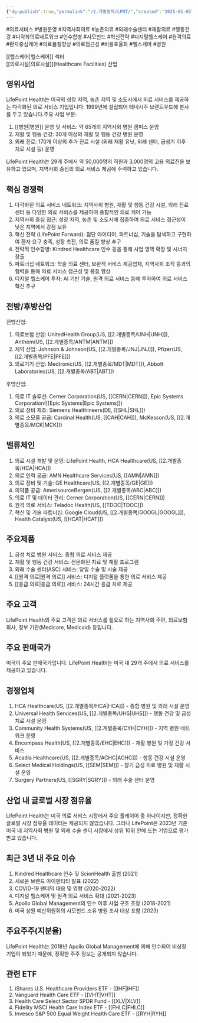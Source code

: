 ```yaml
---
{"dg-publish":true,"permalink":"/2.개별종목/LPNT/","created":"2025-01-05T18:44:44.382+09:00","updated":"2025-06-03T20:05:59.947+09:00"}
---
```


#의료서비스 #병원운영 #지역사회의료 #농촌의료 #외래수술센터 #재활의료 #행동건강 #다각화의료네트워크 #인수합병 #사모펀드 #혁신전략 #디지털헬스케어 #원격의료 #환자중심케어 #의료품질향상 #의료접근성 #비용효율화 #헬스케어 #병원 

[[헬스케어\|헬스케어]] 섹터  
[[의료시설\|의료시설]](Healthcare Facilities) 산업

## 영위사업

LifePoint Health는 미국의 성장 지역, 농촌 지역 및 소도시에서 의료 서비스를 제공하는 다각화된 의료 서비스 기업입니다. 1999년에 설립되어 테네시주 브렌트우드에 본사를 두고 있습니다.주요 사업 부문:

1. [[병원\|병원]] 운영 및 서비스: 약 65개의 지역사회 병원 캠퍼스 운영
2. 재활 및 행동 건강: 30개 이상의 재활 및 행동 건강 병원 운영
3. 외래 진료: 170개 이상의 추가 진료 시설 (외래 재활 유닛, 외래 센터, 급성기 이후 치료 시설 등) 운영

LifePoint Health는 29개 주에서 약 50,000명의 직원과 3,000명의 고용 의료진을 보유하고 있으며, 지역사회 중심의 의료 서비스 제공에 주력하고 있습니다.

## 핵심 경쟁력

1. 다각화된 의료 서비스 네트워크: 지역사회 병원, 재활 및 행동 건강 시설, 외래 진료 센터 등 다양한 의료 서비스를 제공하여 종합적인 의료 케어 가능
2. 지역사회 중심 접근: 성장 지역, 농촌 및 소도시에 집중하여 의료 서비스 접근성이 낮은 지역에서 강점 보유
3. 혁신 전략 (LifePoint Forward): 첨단 아이디어, 파트너십, 기술을 탐색하고 구현하여 환자 요구 충족, 성장 촉진, 의료 품질 향상 추구
4. 전략적 인수합병: Kindred Healthcare 인수 등을 통해 사업 영역 확장 및 시너지 창출
5. 파트너십 네트워크: 학술 의료 센터, 보완적 서비스 제공업체, 지역사회 조직 등과의 협력을 통해 의료 서비스 접근성 및 품질 향상
6. 디지털 헬스케어 투자: AI 기반 기술, 원격 의료 서비스 등에 투자하여 의료 서비스 혁신 추구

## 전방/후방산업

전방산업:

1. 의료보험 산업: UnitedHealth Group(US, [[2.개별종목/UNH\|UNH]]), Anthem(US, [[2.개별종목/ANTM\|ANTM]])
2. 제약 산업: Johnson & Johnson(US, [[2.개별종목/JNJ\|JNJ]]), Pfizer(US, [[2.개별종목/PFE\|PFE]])
3. 의료기기 산업: Medtronic(US, [[2.개별종목/MDT\|MDT]]), Abbott Laboratories(US, [[2.개별종목/ABT\|ABT]])

후방산업:

1. 의료 IT 솔루션: Cerner Corporation(US, [[CERN\|CERN]]), Epic Systems Corporation([[Epic Systems\|Epic Systems]])
2. 의료 장비 제조: Siemens Healthineers(DE, [[SHL\|SHL]])
3. 의료 소모품 공급: Cardinal Health(US, [[CAH\|CAH]]), McKesson(US, [[2.개별종목/MCK\|MCK]])

## 밸류체인

1. 의료 시설 개발 및 운영: LifePoint Health, HCA Healthcare(US, [[2.개별종목/HCA\|HCA]])
2. 의료 인력 공급: AMN Healthcare Services(US, [[AMN\|AMN]])
3. 의료 장비 및 기술: GE Healthcare(US, [[2.개별종목/GE\|GE]])
4. 의약품 공급: AmerisourceBergen(US, [[2.개별종목/ABC\|ABC]])
5. 의료 IT 및 데이터 관리: Cerner Corporation(US, [[CERN\|CERN]])
6. 원격 의료 서비스: Teladoc Health(US, [[TDOC\|TDOC]])
7. 혁신 및 기술 파트너십: Google Cloud(US, [[2.개별종목/GOOGL\|GOOGL]]), Health Catalyst(US, [[HCAT\|HCAT]])

## 주요제품

1. 급성 치료 병원 서비스: 종합 의료 서비스 제공
2. 재활 및 행동 건강 서비스: 전문화된 치료 및 재활 프로그램
3. 외래 수술 센터(ASC) 서비스: 당일 수술 및 시술 제공
4. [[원격 의료\|원격 의료]] 서비스: 디지털 플랫폼을 통한 의료 서비스 제공
5. [[응급 의료\|응급 의료]] 서비스: 24시간 응급 치료 제공

## 주요 고객

LifePoint Health의 주요 고객은 의료 서비스를 필요로 하는 지역사회 주민, 의료보험 회사, 정부 기관(Medicare, Medicaid) 등입니다.

## 주요 판매국가

미국이 주요 판매국가입니다. LifePoint Health는 미국 내 29개 주에서 의료 서비스를 제공하고 있습니다.

## 경쟁업체

1. HCA Healthcare(US, [[2.개별종목/HCA\|HCA]]) - 종합 병원 및 외래 시설 운영
2. Universal Health Services(US, [[2.개별종목/UHS\|UHS]]) - 행동 건강 및 급성 치료 시설 운영
3. Community Health Systems(US, [[2.개별종목/CYH\|CYH]]) - 지역 병원 네트워크 운영
4. Encompass Health(US, [[2.개별종목/EHC\|EHC]]) - 재활 병원 및 가정 건강 서비스
5. Acadia Healthcare(US, [[2.개별종목/ACHC\|ACHC]]) - 행동 건강 시설 운영
6. Select Medical Holdings(US, [[SEM\|SEM]]) - 장기 급성 치료 병원 및 재활 시설 운영
7. Surgery Partners(US, [[SGRY\|SGRY]]) - 외래 수술 센터 운영

## 산업 내 글로벌 시장 점유율

LifePoint Health는 미국 의료 서비스 시장에서 주요 플레이어 중 하나이지만, 정확한 글로벌 시장 점유율 데이터는 제공되지 않았습니다. 그러나 LifePoint은 2023년 기준 미국 내 지역사회 병원 및 외래 수술 센터 시장에서 상위 10위 안에 드는 기업으로 평가받고 있습니다.

## 최근 3년 내 주요 이슈

1. Kindred Healthcare 인수 및 ScionHealth 출범 (2021)
2. 새로운 브랜드 아이덴티티 발표 (2022)
3. COVID-19 팬데믹 대응 및 영향 (2020-2022)
4. 디지털 헬스케어 및 원격 의료 서비스 확대 (2021-2023)
5. Apollo Global Management의 인수 이후 사업 구조 조정 (2018-2021)
6. 미국 상원 예산위원회의 사모펀드 소유 병원 조사 대상 포함 (2023)

## 주요주주(지분율)

LifePoint Health는 2018년 Apollo Global Management에 의해 인수되어 비상장 기업이 되었기 때문에, 정확한 주주 정보는 공개되지 않습니다.

## 관련 ETF

1. iShares U.S. Healthcare Providers ETF - [[IHF\|IHF]]
2. Vanguard Health Care ETF - [[VHT\|VHT]]
3. Health Care Select Sector SPDR Fund - [[XLV\|XLV]]
4. Fidelity MSCI Health Care Index ETF - [[FHLC\|FHLC]]
5. Invesco S&P 500 Equal Weight Health Care ETF - [[RYH\|RYH]]